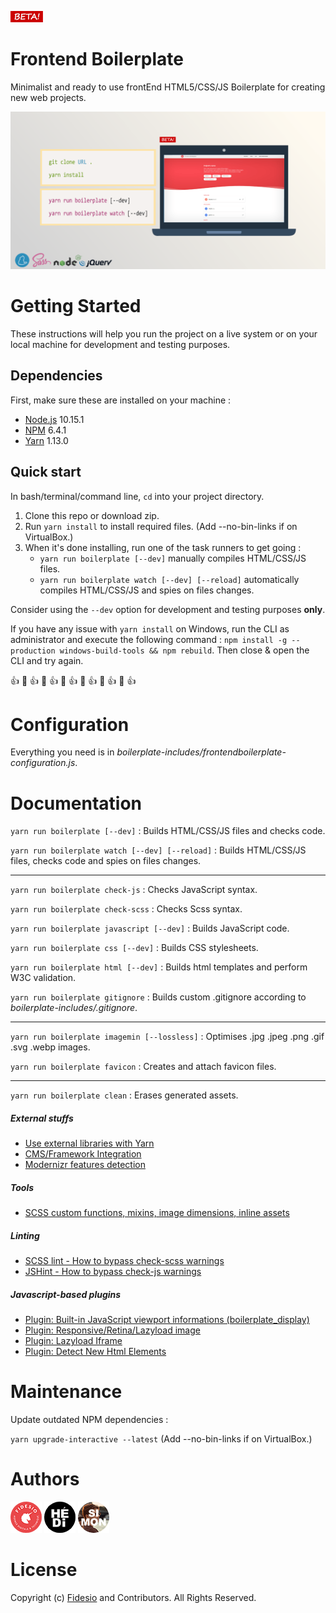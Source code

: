 ![picture](../images/beta.png)
# Frontend Boilerplate

Minimalist and ready to use frontEnd HTML5/CSS/JS Boilerplate for creating new web projects.

![picture](../images/screenshot.png)

# Getting Started

These instructions will help you run the project on a live system or on your local machine for 
development and testing purposes.

## Dependencies

First, make sure these are installed on your machine :

- [Node.js](http://nodejs.org) 10.15.1
- [NPM](https://www.npmjs.com/) 6.4.1
- [Yarn](https://yarnpkg.com/) 1.13.0

## Quick start

In bash/terminal/command line, `cd` into your project directory.

1. Clone this repo or download zip.
2. Run `yarn install` to install required files. (Add --no-bin-links if on VirtualBox.)
3. When it's done installing, run one of the task runners to get going :
	- `yarn run boilerplate [--dev]` manually compiles HTML/CSS/JS files.
	- `yarn run boilerplate watch [--dev] [--reload]` automatically compiles HTML/CSS/JS and spies on files changes.
	
Consider using the `--dev` option for development and testing purposes **only**.

If you have any issue with `yarn install` on Windows, run the CLI as administrator and execute the following command :
`npm install -g --production windows-build-tools && npm rebuild`. Then close & open the CLI and try again.

:+1: :rocket: :+1: :rocket: :+1: :rocket: :+1: :rocket: :+1: :rocket: :+1: :rocket: :+1:

# Configuration

Everything you need is in *boilerplate-includes/frontendboilerplate-configuration.js*.

# Documentation

`yarn run boilerplate [--dev]` : Builds HTML/CSS/JS files and checks code.

`yarn run boilerplate watch [--dev] [--reload]` : Builds HTML/CSS/JS files, checks code and spies on files changes.

---

`yarn run boilerplate check-js` : Checks JavaScript syntax.

`yarn run boilerplate check-scss` : Checks Scss syntax.

`yarn run boilerplate javascript [--dev]` : Builds JavaScript code.

`yarn run boilerplate css [--dev]` : Builds CSS stylesheets.

`yarn run boilerplate html [--dev]` : Builds html templates and perform W3C validation.

`yarn run boilerplate gitignore` : Builds custom .gitignore according to *boilerplate-includes/.gitignore*.

---

`yarn run boilerplate imagemin [--lossless]` : Optimises .jpg .jpeg .png .gif .svg .webp images.

`yarn run boilerplate favicon` : Creates and attach favicon files.

---

`yarn run boilerplate clean` : Erases generated assets.

##### External stuffs

- [Use external libraries with Yarn](./external-libraries.md)
- [CMS/Framework Integration](./cms-framework.md)
- [Modernizr features detection](./modernizr.md)

##### Tools

- [SCSS custom functions, mixins, image dimensions, inline assets](./scss-functions.md)

##### Linting

- [SCSS lint - How to bypass check-scss warnings](./scss-lint.md)
- [JSHint - How to bypass check-js warnings](./jshint.md)

##### Javascript-based plugins

- [Plugin: Built-in JavaScript viewport informations (boilerplate_display)](./viewport-framework.md)
- [Plugin: Responsive/Retina/Lazyload image](./responsive-image-plugin.md)
- [Plugin: Lazyload Iframe](./lazyload-iframe.md)
- [Plugin: Detect New Html Elements](./detect-new-html-elements.md)

# Maintenance

Update outdated NPM dependencies :

`yarn upgrade-interactive --latest` (Add --no-bin-links if on VirtualBox.)

# Authors

[<img src="../images/fidesio-logo.png" width="50px">](https://www.fidesio.com/ "Fidesio") [<img src="../images/hedi.png" width="50px">](mailto:hedi.benaba@fidesio.com?subject=Frontend%20Boilerplate&body=Hi,%20 "Hédi Ben Aba") [<img src="../images/simon.png" width="50px">](mailto:simon.lucas@fidesio.com?subject=Frontend%20Boilerplate&body=Hi,%20 "Simon Lucas")

# License

Copyright (c) [Fidesio](https://www.fidesio.com/) and Contributors. All Rights Reserved.
